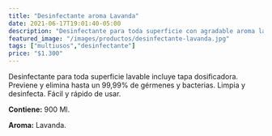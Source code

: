 ```yaml
---
title: "Desinfectante aroma Lavanda"
date: 2021-06-17T19:01:40-05:00
description: "Desinfectante para toda superficie con agradable aroma lavanda, de venta en Aslimp, Iquique, Chile"
featured_image: "/images/productos/desinfectante-lavanda.jpg"
tags: ["multiusos","desinfectante"]
price: "$1.300"
---
```

Desinfectante para toda superficie lavable incluye tapa dosificadora.
Previene y elimina hasta un 99,99% de gérmenes y bacterias.
Limpia y desinfecta.
Fácil y rápido de usar.

**Contiene:** 900 Ml.

**Aroma:** Lavanda.


